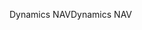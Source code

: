 <span data-ttu-id="777f1-101">Dynamics NAV</span><span class="sxs-lookup"><span data-stu-id="777f1-101">Dynamics NAV</span></span>
